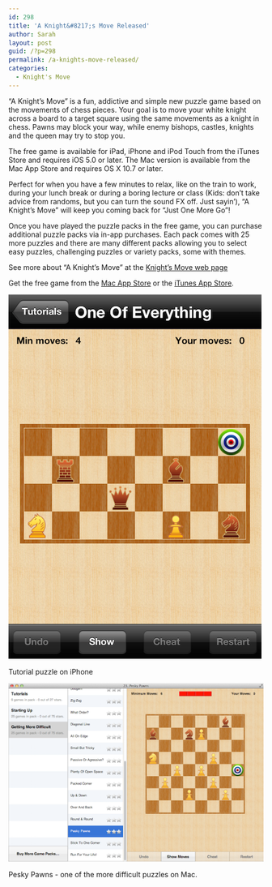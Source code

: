 ```yaml
---
id: 298
title: 'A Knight&#8217;s Move Released'
author: Sarah
layout: post
guid: /?p=298
permalink: /a-knights-move-released/
categories:
  - Knight's Move
---
```

&#8220;A Knight&#8217;s Move&#8221; is a fun, addictive and simple new puzzle game based on the movements of chess pieces. Your goal is to move your white knight across a board to a target square using the same movements as a knight in chess. Pawns may block your way, while enemy bishops, castles, knights and the queen may try to stop you.

The free game is available for iPad, iPhone and iPod Touch from the iTunes Store and requires iOS 5.0 or later. The Mac version is available from the Mac App Store and requires OS X 10.7 or later.

Perfect for when you have a few minutes to relax, like on the train to work, during your lunch break or during a boring lecture or class (Kids: don&#8217;t take advice from randoms, but you can turn the sound FX off. Just sayin&#8217;), &#8220;A Knight&#8217;s Move&#8221; will keep you coming back for &#8220;Just One More Go&#8221;!

Once you have played the puzzle packs in the free game, you can purchase additional puzzle packs via in-app purchases. Each pack comes with 25 more puzzles and there are many different packs allowing you to select easy puzzles, challenging puzzles or variety packs, some with themes.

See more about &#8220;A Knight&#8217;s Move&#8221; at the [Knight&#8217;s Move web page][1]

Get the free game from the <a href="http://itunes.apple.com/app/a-knights-move/id533321133" target="_blank">Mac App Store</a> or the <a href="http://itunes.apple.com/app/a-knights-move/id530090451" target="_blank">iTunes App Store</a>.

[<img title="Tutorial puzzle on iPhone" src="/wp-content/uploads/2012/07/Tutorial-500.png" alt="Tutorial puzzle on iPhone"/>][2]

Tutorial puzzle on iPhone

[<img title="Pesky Pawns - one of the more difficult puzzles on Mac." src="/wp-content/uploads/2012/07/PeskyPawns-600.png" alt="Pesky Pawns - one of the more difficult puzzles on Mac." />][3]

Pesky Pawns - one of the more difficult puzzles on Mac.

 [1]: /knightsmove/
 [2]: /wp-content/uploads/2012/07/Tutorial.png
 [3]: /wp-content/uploads/2012/07/PeskyPawns.png
